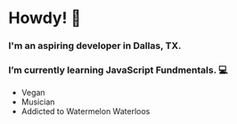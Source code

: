 # Howdy! 🤙

### I'm an aspiring developer in Dallas, TX.

### I’m currently learning **JavaScript Fundmentals**. 💻 

* Vegan
* Musician 
* Addicted to Watermelon Waterloos
